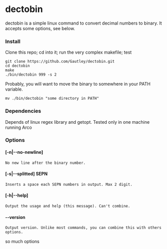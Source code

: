 # dectobin

dectobin is a simple linux command to convert decimal numbers to binary. It
accepts some options, see below.

### Install

Clone this repo; cd into it; run the very complex makefile; test

```
git clone https://github.com/Gautley/dectobin.git
cd dectobin
make
./bin/dectobin 999 -s 2
```

Probably, you will want to move the binary to somewhere in your PATH variable.

```
mv ./bin/dectobin "some directory in PATH"
```

### Dependencies

Depends of linux regex library and getopt. Tested only in one machine running Arco

### Options

#### [-n|--no-newline]
    No new line after the binary number.

#### [-s|--splitted] SEPN
    Inserts a space each SEPN numbers in output. Max 2 digit.

#### [-h|--help]
    Output the usage and help (this message). Can't combine.

#### --version
    Output version. Unlike most commands, you can combine this with others options.

so much options
